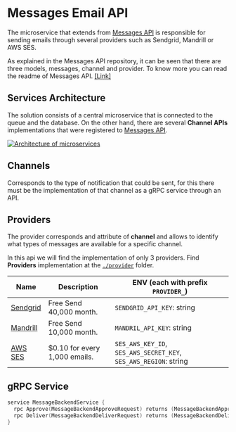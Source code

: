 # Messages Email API

The microservice that extends from [Messages API](https://github.com/microapis/messages-api) is responsible for sending emails through several providers such as Sendgrid, Mandrill or AWS SES.

As explained in the Messages API repository, it can be seen that there are three models, messages, channel and provider. To know more you can read the readme of Messages API. [[Link]](https://github.com/microapis/messages-hook-api)

## Services Architecture

The solution consists of a central microservice that is connected to the queue and the database. On the other hand, there are several **Channel APIs** implementations that were registered to [Messages API](https://github.com/microapis/messages-api).

[![Architecture of
microservices](./docs/images/messages-email-architecture.png)](./docs/images/messages-email-architecture.png)

## Channels

Corresponds to the type of notification that could be sent, for this there must be the implementation of that channel as a gRPC service through an API.

## Providers

The provider corresponds and attribute of **channel** and allows to identify what types of messages are available for a specific channel.

In this api we will find the implementation of only 3 providers. Find **Providers** implementation at the [`./provider`](./lib) folder.

| Name                                   | Description                    | ENV (each with prefix `PROVIDER_`)                               |
| -------------------------------------- | ------------------------------ | ---------------------------------------------------------------- |
| [Sendgrid](https://sendgrid.com/)      | Free Send 40,000 month.        | `SENDGRID_API_KEY`: string                                       |
| [Mandrill](https://mandrill.com/)      | Free Send 10,000 month.        | `MANDRIL_API_KEY`: string                                        |
| [AWS SES](https://aws.amazon.com/ses/) | \$0.10 for every 1,000 emails. | `SES_AWS_KEY_ID`, `SES_AWS_SECRET_KEY`, `SES_AWS_REGION`: string |

## gRPC Service

```go
service MessageBackendService {
  rpc Approve(MessageBackendApproveRequest) returns (MessageBackendApproveResponse) {}
  rpc Deliver(MessageBackendDeliverRequest) returns (MessageBackendDeliverResponse) {}
}
```
